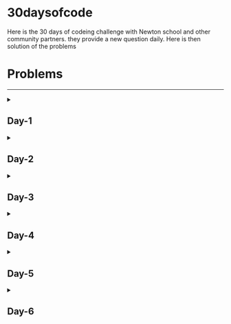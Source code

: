 # 30daysofcode

Here is the 30 days of codeing challenge with Newton school and other community partners. they provide a new question daily. Here is then solution of the problems

<h1>Problems</h1>
<hr>
<details>
  <summary><h2>Day-1</h2></summary>
  <p>Newton went to a mall. There are N items in a shop. For each i=1, 2, …, N, the price of the i- th item is Ai Rs. Newton has K coupons. Each coupon can be used on one item. You can use any number of coupons, possibly zero, on the same item. Using k coupons on an item with a price of a Rs allows him to buy it for max{a−kX, 0} Rs.
Print the minimum amount of money Newton needs to buy all the items.
Input
Input is given from Standard Input in the following format:
N K X
A1 A2..... AN

Constraints
1≤N≤2×10^5
1≤K, X≤10^9
1≤Ai ≤10^9

All values in the input are integers.
Output
Print the answer.
Example
Sample Input 1
5 4 7
8 3 10 5 13

Sample Output 1
12

Sample Input 2
5 100 7
8 3 10 5 13

Sample Output 2
0

Sample Input 3
20 815 60
2066 3193 2325 4030 3725 1669 1969 763 1653 159 5311 5341 4671 2374 4513 285 810 742 2981 202

Sample Output 3
112</p>

</details>

<details>
  <summary><h2>Day-2</h2></summary>
  <p>The students of Newton School threw a grand party to celebrate their hard work and achievements. They danced and sang the night away, enjoying delicious food and creating memories that would last a lifetime.
There are N guests in the party and N-1 relationships are given. The guests are numbered 1, 2,. , N. The i- th relationship depicts that guest ai and guest bi are friends.
Determine whether a guest exists or not who is a friend of all other guests.
Here, we only consider the direct friendship.
Input
Input is given from Standard Input in the following format:

N

a1 b1
a2 b2
a3 b3
.
.
.
.
an-1 bn-1

Constraints
3 ≤ N ≤ 10^5
1 ≤ ai, bi ≤ N
i≤N
Output
If a guest exists or who is a friend of all other guests, print "Yes" else print "No".
Example
Sample Input 1
5
1 4
2 4
3 4
4 5

Sample Output 1
Yes

Sample Input 2
4
2 4
1 4
2 3

Sample Output 2
No

Sample Input 3
10
3 10
4 10
9 10
1 10
7 10
5 10
2 10
8 10
6 10

Sample Output 3
Yes</p>

</details>

<details>
  <summary><h2>Day-3</h2></summary>
  <p>Edward participated in one maths competition. He was asked to find the number of ways to choose a pair of an even number and an odd number from the positive integers between 1 and N (inclusive). The order does not matter.
Input
The input line contains only one input N.

Constraints
2≤N≤100
N is an integer.
Output
Print the number of ways to choose a pair of an even number and an odd number from the positive integers between 1 and N (inclusive).
Example
Sample Input 1
3

Sample Output 1
2

Sample Input 2
6

Sample Output 2
9

Sample Input 3
11

Sample Output 3
30</p>

</details>

<details>
  <summary><h2>Day-4</h2></summary>
  <p>Newton loves EVEN numbers.

You are given two integers N and M. Generate 5 unique even numbers for Newton between N and M (excluding both).
Input
The first and the only line of input contains integer N and integer M.


Constraints
-103 <= N <=M <= 103

M - N > 10
Output
The only line of output contains 5 singly spaced integers satisfying the constraints.
Example
Sample Input
0 20

Sample Output
2 6 8 18 14</p>

</details>

<details>
  <summary><h2>Day-5</h2></summary>
  <p>Emily was playing with triplets. She was excited to find out how many triples of non-negative integers (a, b, c) satisfy a+b+c≤S and a×b×c≤T, where S & T are non-negative integers.
Input
The input line contains S, and T separated by space.

Constraints
0≤S≤100
0≤T≤10000
S and T are integers.
Output
Print the number of triples of non-negative integers (a, b, c) satisfying the conditions.
Example
Sample Input 1
1 0

Sample Output 1
4

Sample Input 2
2 5

Sample Output 2
10

Sample Input 3
10 10

Sample Output 3
213</p>

</details>

<details>
  <summary><h2>Day-6</h2></summary>
  <p>Abhas likes to play with numbers. He is given integers N and K. Find the number of triples (a, b, c) of positive integers not greater than N such that a+b, b+c, and c+a are all multiples of K. The order of a, b, and c does matter, and some of them can be the same.
Input
The input line contains N and K separated by space.


Constraints
1≤N, K≤2×10^5

N and K are integers.
Output
Print the number of triples (a, b, c) of positive integers not greater than N such that a+b, b+c, and c+a are all multiples of K.
Example
Sample Input 1
3 2

Sample Output 1
9

Sample Input 2
5 3

Sample Output 2
1

Sample Input 3
35897 932

Sample Output 3
114191</p>

</details>
